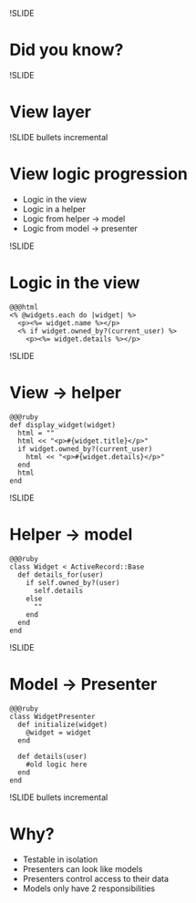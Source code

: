 !SLIDE
# Did you know? #

!SLIDE
# **View layer** #

!SLIDE bullets incremental
# View logic progression #
* Logic in the view
* Logic in a helper
* Logic from helper -> model
* Logic from model -> presenter

!SLIDE
# Logic in the view #
    @@@html
    <% @widgets.each do |widget| %>
      <p><%= widget.name %></p>
      <% if widget.owned_by?(current_user) %>
        <p><%= widget.details %></p>

!SLIDE
# View -> helper #
    @@@ruby
    def display_widget(widget)
      html = ""
      html << "<p>#{widget.title}</p>"
      if widget.owned_by?(current_user)
        html << "<p>#{widget.details}</p>"
      end
      html
    end

!SLIDE
# Helper -> model #
    @@@ruby
    class Widget < ActiveRecord::Base
      def details_for(user)
        if self.owned_by?(user)
          self.details
        else
          ""
        end
      end
    end

!SLIDE
# Model -> Presenter #
    @@@ruby
    class WidgetPresenter
      def initialize(widget)
        @widget = widget
      end

      def details(user)
        #old logic here
      end
    end

!SLIDE bullets incremental
# Why? #
  * Testable in isolation
  * Presenters can look like models
  * Presenters control access to their data
  * Models only have 2 responsibilities
